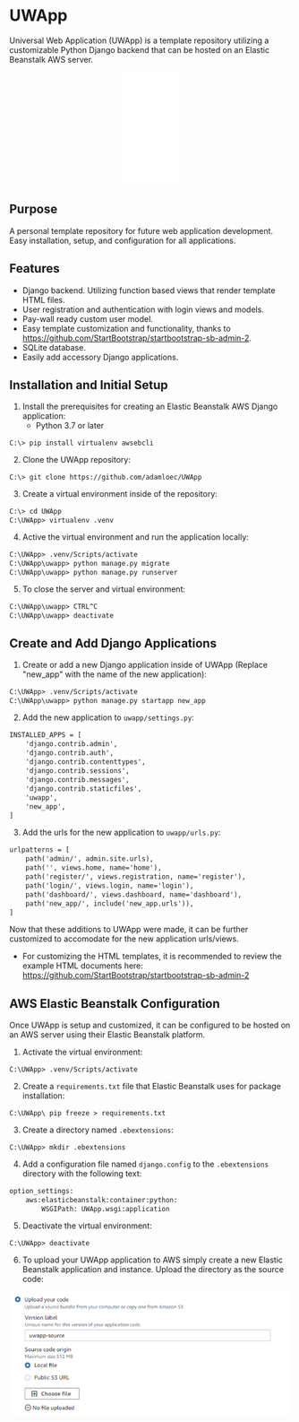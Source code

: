 # UWApp
Universal Web Application (UWApp) is a template repository utilizing a customizable Python Django backend that can be hosted on an Elastic Beanstalk AWS server.

<p align="center">
  <img width="100" height="200" src="images/UWApp-logo.png">
</p>

## Purpose
A personal template repository for future web application development. Easy installation, setup, and configuration for all applications.

## Features
- Django backend. Utilizing function based views that render template HTML files.
- User registration and authentication with login views and models.
- Pay-wall ready custom user model.
- Easy template customization and functionality, thanks to https://github.com/StartBootstrap/startbootstrap-sb-admin-2.
- SQLite database.
- Easily add accessory Django applications.

## Installation and Initial Setup
1. Install the prerequisites for creating an Elastic Beanstalk AWS Django application:
    - Python 3.7 or later
```
C:\> pip install virtualenv awsebcli
``` 
2. Clone the UWApp repository:
```
C:\> git clone https://github.com/adamloec/UWApp
```
3. Create a virtual environment inside of the repository:
```
C:\> cd UWApp
C:\UWApp> virtualenv .venv
```
4. Active the virtual environment and run the application locally:
```
C:\UWApp> .venv/Scripts/activate
C:\UWApp\uwapp> python manage.py migrate
C:\UWApp\uwapp> python manage.py runserver
```
5. To close the server and virtual environment:
```
C:\UWApp\uwapp> CTRL^C
C:\UWApp\uwapp> deactivate
```

## Create and Add Django Applications
1. Create or add a new Django application inside of UWApp (Replace "new_app" with the name of the new application):
```
C:\UWApp> .venv/Scripts/activate
C:\UWApp\uwapp> python manage.py startapp new_app
```
2. Add the new application to `uwapp/settings.py`:
```
INSTALLED_APPS = [
    'django.contrib.admin',
    'django.contrib.auth',
    'django.contrib.contenttypes',
    'django.contrib.sessions',
    'django.contrib.messages',
    'django.contrib.staticfiles',
    'uwapp',
    'new_app',
]
```
3. Add the urls for the new application to `uwapp/urls.py`:
```
urlpatterns = [
    path('admin/', admin.site.urls),
    path('', views.home, name='home'),
    path('register/', views.registration, name='register'),
    path('login/', views.login, name='login'),
    path('dashboard/', views.dashboard, name='dashboard'),
    path('new_app/', include('new_app.urls')),
]
```

Now that these additions to UWApp were made, it can be further customized to accomodate for the new application urls/views.
- For customizing the HTML templates, it is recommended to review the example HTML documents here: https://github.com/StartBootstrap/startbootstrap-sb-admin-2

## AWS Elastic Beanstalk Configuration
Once UWApp is setup and customized, it can be configured to be hosted on an AWS server using their Elastic Beanstalk platform.
1. Activate the virtual environment:
```
C:\UWApp> .venv/Scripts/activate
```
2. Create a `requirements.txt` file that Elastic Beanstalk uses for package installation:
```
C:\UWApp\ pip freeze > requirements.txt
```
3. Create a directory named `.ebextensions`:
```
C:\UWApp> mkdir .ebextensions
```
4. Add a configuration file named `django.config` to the `.ebextensions` directory with the following text:
```
option_settings:
    aws:elasticbeanstalk:container:python:
        WSGIPath: UWApp.wsgi:application
```
5. Deactivate the virtual environment:
```
C:\UWApp> deactivate
```
6. To upload your UWApp application to AWS simply create a new Elastic Beanstalk application and instance. Upload the directory as the source code:

<p align="center">
  <img src="images/ebs-sourcecode.png">
</p>